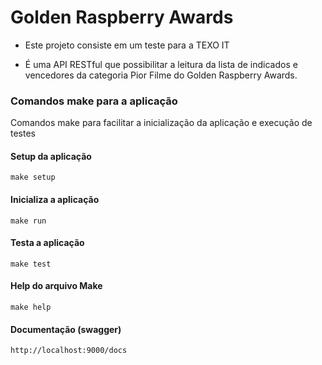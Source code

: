
# Golden Raspberry Awards

  

- Este projeto consiste em um teste para a TEXO IT

- É uma API RESTful que possibilitar a leitura da lista de indicados e vencedores da categoria Pior Filme do Golden Raspberry Awards.

  

### Comandos make para a aplicação

Comandos make para facilitar a inicialização da aplicação e execução de testes

#### Setup da aplicação

    make setup

#### Inicializa a aplicação

    make run


#### Testa a aplicação

    make test

#### Help do arquivo Make

    make help

#### Documentação (swagger)

    http://localhost:9000/docs